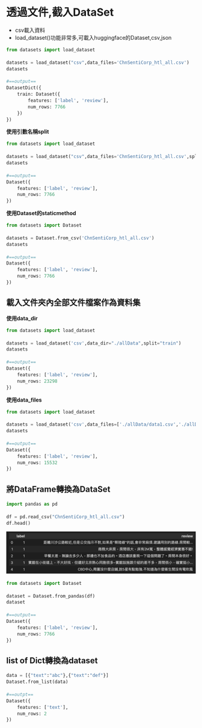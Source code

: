 # 透過文件,截入DataSet
- csv載入資料
- load_dataset()功能非常多,可載入huggingface的Dataset,csv,json

```python
from datasets import load_dataset

datasets = load_dataset("csv",data_files='ChnSentiCorp_htl_all.csv')
datasets

#==output==
DatasetDict({
    train: Dataset({
        features: ['label', 'review'],
        num_rows: 7766
    })
})
```

**使用引數名稱split**

```python
from datasets import load_dataset

datasets = load_dataset("csv",data_files='ChnSentiCorp_htl_all.csv',split='train')
datasets

#==output==
Dataset({
    features: ['label', 'review'],
    num_rows: 7766
})
```

**使用Dataset的staticmethod**

```python
from datasets import Dataset

datasets = Dataset.from_csv('ChnSentiCorp_htl_all.csv')
datasets

#==output==
Dataset({
    features: ['label', 'review'],
    num_rows: 7766
})
```


## 載入文件夾內全部文件檔案作為資料集

**使用data_dir**

```python
from datasets import load_dataset

datasets = load_dataset('csv',data_dir="./allData",split="train")
datasets

#==output==
Dataset({
    features: ['label', 'review'],
    num_rows: 23298
})
```

**使用data_files**

```python
from datasets import load_dataset

datasets = load_dataset('csv',data_files=['./allData/data1.csv','./allData/data2.csv'],split="train")
datasets

#==output==
Dataset({
    features: ['label', 'review'],
    num_rows: 15532
})
```



## 將DataFrame轉換為DataSet

```python
import pandas as pd

df = pd.read_csv("ChnSentiCorp_htl_all.csv")
df.head()
```

![](./images/pic7.png)


```python
from datasets import Dataset

dataset = Dataset.from_pandas(df)
dataset

#==output==
Dataset({
    features: ['label', 'review'],
    num_rows: 7766
})
```

## list of Dict轉換為dataset

```python
data = [{"text":"abc"},{"text":"def"}]
Dataset.from_list(data)

#==outpt==
Dataset({
    features: ['text'],
    num_rows: 2
})
```




